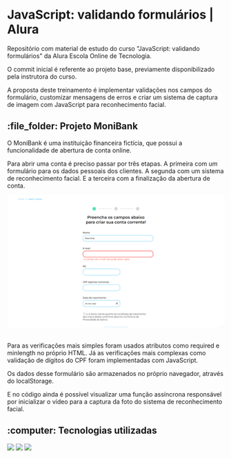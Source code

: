 <h1>JavaScript: validando formulários | Alura</h1>

<p>Repositório com material de estudo do curso "JavaScript: validando formulários" da Alura Escola Online de Tecnologia.</p>

<p>O commit inicial é referente ao projeto base, previamente disponibilizado pela instrutora do curso. </p>

<p>A proposta deste treinamento é implementar validações nos campos do formulário, customizar mensagens de erros e criar um sistema de captura de imagem com JavaScript para reconhecimento facial.</p>

<h2>:file_folder: Projeto MoniBank</h2>

<p>O MoniBank é uma instituição financeira fictícia, que possui a funcionalidade de abertura de conta online.</p>

<p>Para abrir uma conta é preciso passar por três etapas. A primeira com um formulário para os dados pessoais dos clientes. A segunda com um sistema de reconhecimento facial. E a terceira com a finalização da abertura de conta.</p>

<div align="center">
  <img width=600px src="./img/readme-monibank.gif">
</div><br>

<p>Para as verificações mais simples foram usados atributos como required e minlength no próprio HTML. Já as verificações mais complexas como validação de dígitos do CPF foram implementadas com JavaScript.</p>

<p>Os dados desse formulário são armazenados no próprio navegador, através do localStorage.</p>

<p>E no código ainda é possível visualizar uma função assíncrona responsável por inicializar o vídeo para a captura da foto do sistema de reconhecimento facial.</p>

<h2>:computer: Tecnologias utilizadas</h2>
  <div>
    <img src="https://img.shields.io/badge/JavaScript-323330?style=for-the-badge&logo=javascript&logoColor=F7DF1E">
    <img src="https://img.shields.io/badge/HTML5-E34F26?style=for-the-badge&logo=html5&logoColor=white">
    <img src="https://img.shields.io/badge/CSS3-1572B6?style=for-the-badge&logo=css3&logoColor=white">
   </div>